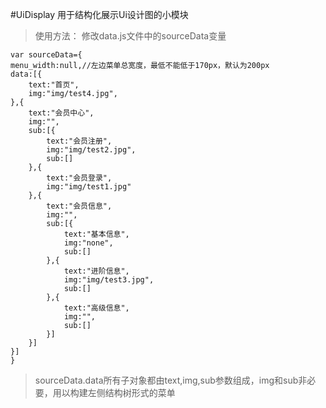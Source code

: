 #UiDisplay
用于结构化展示Ui设计图的小模块


> 使用方法：
> 修改data.js文件中的sourceData变量

    var sourceData={
	menu_width:null,//左边菜单总宽度，最低不能低于170px，默认为200px
	data:[{
		text:"首页",
		img:"img/test4.jpg",
	},{
		text:"会员中心",
		img:"",
		sub:[{
			text:"会员注册",
			img:"img/test2.jpg",
			sub:[]
		},{
			text:"会员登录",
			img:"img/test1.jpg"
		},{
			text:"会员信息",
			img:"",
			sub:[{
				text:"基本信息",
				img:"none",
		        sub:[]
			},{
				text:"进阶信息",
				img:"img/test3.jpg",
		        sub:[]
			},{
				text:"高级信息",
				img:"",
				sub:[]
			}]
		}]
	}]
	}
> sourceData.data所有子对象都由text,img,sub参数组成，img和sub非必要，用以构建左侧结构树形式的菜单
